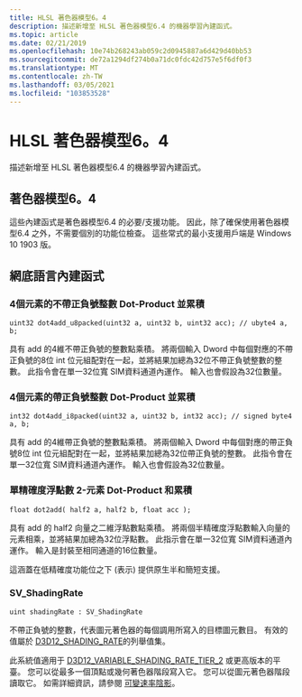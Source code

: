 ```yaml
---
title: HLSL 著色器模型6。4
description: 描述新增至 HLSL 著色器模型6.4 的機器學習內建函式。
ms.topic: article
ms.date: 02/21/2019
ms.openlocfilehash: 10e74b268243ab059c2d0945887a6d429d40bb53
ms.sourcegitcommit: de72a1294df274b0a71dc0fdc42d757e5f6df0f3
ms.translationtype: MT
ms.contentlocale: zh-TW
ms.lasthandoff: 03/05/2021
ms.locfileid: "103853528"
---
```

# <a name="hlsl-shader-model-64"></a>HLSL 著色器模型6。4

描述新增至 HLSL 著色器模型6.4 的機器學習內建函式。

## <a name="shader-model-64"></a>著色器模型6。4
這些內建函式是著色器模型6.4 的必要/支援功能。 因此，除了確保使用著色器模型6.4 之外，不需要個別的功能位檢查。 這些常式的最小支援用戶端是 Windows 10 1903 版。

## <a name="shading-language-intrinsics"></a>網底語言內建函式

### <a name="unsigned-integer-dot-product-of-4-elements-and-accumulate"></a>4個元素的不帶正負號整數 Dot-Product 並累積
```syntax
uint32 dot4add_u8packed(uint32 a, uint32 b, uint32 acc); // ubyte4 a, b;
```
 
具有 add 的4維不帶正負號的整數點乘積。 將兩個輸入 Dword 中每個對應的不帶正負號的8位 int 位元組配對在一起，並將結果加總為32位不帶正負號整數的整數。 此指令會在單一32位寬 SIM資料通道內運作。 輸入也會假設為32位數量。
 
### <a name="signed-integer-dot-product-of-4-elements-and-accumulate"></a>4個元素的帶正負號整數 Dot-Product 並累積
```syntax
int32 dot4add_i8packed(uint32 a, uint32 b, int32 acc); // signed byte4 a, b;
```

具有 add 的4維帶正負號的整數點乘積。 將兩個輸入 Dword 中每個對應的帶正負號8位 int 位元組配對在一起，並將結果加總為32位帶正負號的整數。 此指令會在單一32位寬 SIM資料通道內運作。 輸入也會假設為32位數量。
 
### <a name="single-precision-floating-point-2-element-dot-product-and-accumulate"></a>單精確度浮點數 2-元素 Dot-Product 和累積
```syntax
float dot2add( half2 a, half2 b, float acc );
```

具有 add 的 half2 向量之二維浮點數點乘積。 將兩個半精確度浮點數輸入向量的元素相乘，並將結果加總為32位浮點數。 此指示會在單一32位寬 SIM資料通道內運作。 輸入是封裝至相同通道的16位數量。

這涵蓋在低精確度功能位之下 (表示) 提供原生半和簡短支援。

### <a name="sv_shadingrate"></a>SV_ShadingRate
```syntax
uint shadingRate : SV_ShadingRate
```

不帶正負號的整數，代表圖元著色器的每個調用所寫入的目標圖元數目。 有效的值屬於 [D3D12_SHADING_RATE](/windows/win32/api/d3d12/ne-d3d12-d3d12_shading_rate)的列舉值集。

此系統值適用于 [D3D12_VARIABLE_SHADING_RATE_TIER_2](/windows/win32/api/d3d12/ne-d3d12-d3d12_variable_shading_rate_tier) 或更高版本的平臺。 您可以從最多一個頂點或幾何著色器階段寫入它。 您可以從圖元著色器階段讀取它。 如需詳細資訊，請參閱 [可變速率陰影](../direct3d12/vrs.md)。